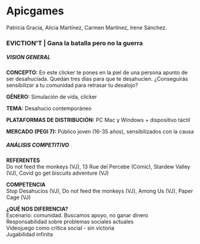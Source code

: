 # Apicgames
Patricia Gracia, Alicia Martínez, Carmen Martínez, Irene Sánchez.

### EVICTION'T | Gana la batalla pero no la guerra

##### VISION GENERAL

**CONCEPTO:** En este clicker te pones en la piel de una persona apunto de ser desahuciada. Quedan tres días para que te desahucien. ¿Conseguirás sensibilizar a tu comunidad para retrasar tu desalojo?

**GÉNERO:** Simulación de vida, clicker

**TEMA:** Desahucio contemporáneo

**PLATAFORMAS DE DISTRIBUCIÓN:** PC Mac y Windows + dispositivo táctil

**MERCADO (PEGI 7):** Público joven (16-35 años), sensibilizados con la causa 

##### ANÁLISIS COMPETITIVO

**REFERENTES**  
Do not feed the monkeys (VJ), 13 Rue del Percebe (Cómic), Stardew Valley (VJ), Covid go get biscuits adventure (VJ)

**COMPETENCIA**  
Stop Desahucios (VJ), Do not feed the monkeys (VJ), Among Us (VJ), Paper Cage (VJ)

**¿QUÉ NOS DIFERENCIA?**  
Escenario: comunidad. Buscamos apoyo, no ganar dinero  
Responsabilidad sobre problemas sociales actuales  
Videojuego como crítica social - sin victoria  
Jugabilidad infinita
